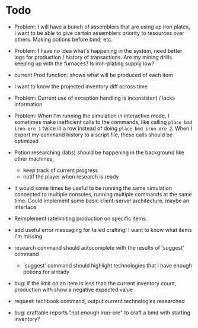 # Todo

- Problem: I will have a bunch of assemblers that are using up iron plates, I want to be able to give certain assemblers
priority to resources over others. Making potions before bmd, etc.

- Problem: I have no idea what's happening in the system, need better logs for production / history of transactions. Are my mining drills keeping up with the furnaces? Is iron-plating supply low? 
- current Prod function: shows what will be produced of each item
- I want to know the projected inventory diff across time

- Problem: Current use of exception handling is inconsistent / lacks information

- Problem: When I'm running the simulation in interactive mode, I sometimes make inefficient calls to the commands, like calling `place bmd iron-ore 1` twice in a row instead of doing `place bmd iron-ore 2`. When I export my command history to a script file, these calls should be optimized

- Potion researching (labs) should be happening in the background like other machines,
  - keep track of current progress
  - notif the player when research is ready

- It would some times be useful to be running the same simulation connected to multiple consoles, running multiple commands at the same time. Could implement some basic client-server architecture, maybe an interface

- Reimplement ratelimiting production on specific items

- add useful error messaging for failed crafting! I want to know what items I'm missing

- research command should autocomplete with the results of 'suggest' command
  - 'suggest' command should highlight technologies that I have enough potions for already

- bug: if the limit on an item is less than the current inventory count, production with show a negative expected value

- request: techbook command, output current technologies researched

- bug: craftable reports "not enough iron-ore" to craft a bmd with starting inventory?